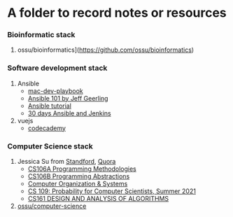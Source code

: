# A folder to record notes or resources 

### Bioinformatic stack
1. ossu/bioinformatics](https://github.com/ossu/bioinformatics)

### Software development stack
1. Ansible
	- [mac-dev-playbook](https://github.com/geerlingguy/mac-dev-playbook)
	- [Ansible 101 by Jeff Geerling](https://www.jeffgeerling.com/blog/2020/ansible-101-jeff-geerling-youtube-streaming-series)
	- [Ansible tutorial](https://chusiang.gitbooks.io/automate-with-ansible/content/05.how-to-practive-the-ansible-with-docker.html)
	- [30 days Ansible and Jenkins](https://tso-liang-wu.gitbook.io/learn-ansible-and-jenkins-in-30-days/ansible/ansible/ansible-intro)
2. vuejs
	- [codecademy](https://www.codecademy.com/courses/learn-vue-js/lessons/vue-introduction/exercises/front-end-frameworks#)
	

### Computer Science stack
1. Jessica Su from [Standford](https://cs.stanford.edu/~jtysu/), [Quora](https://www.quora.com/profile/Jessica-Su)
	- [CS106A Programming Methodologies](https://web.stanford.edu/class/cs106a/)
	- [CS106B Programming Abstractions](https://web.stanford.edu/class/cs106b/)
	- [Computer Organization & Systems](http://web.stanford.edu/class/cs107/)
	- [CS 109: Probability for Computer Scientists, Summer 2021](http://web.stanford.edu/class/cs109/)
	- [CS161 DESIGN AND ANALYSIS OF ALGORITHMS](http://web.stanford.edu/class/cs161/)
2. [ossu/computer-science](https://github.com/ossu/computer-science)
 
